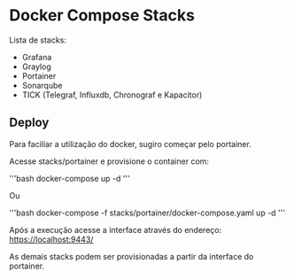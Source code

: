 # Docker Compose Stacks

Lista de stacks:

- Grafana
- Graylog
- Portainer
- Sonarqube
- TICK (Telegraf, Influxdb, Chronograf e Kapacitor)

## Deploy

Para faciliar a utilização do docker, sugiro começar pelo portainer.

Acesse stacks/portainer e provisione o container com:

'''bash
    docker-compose up -d
'''

Ou

'''bash
    docker-compose -f stacks/portainer/docker-compose.yaml up -d
'''

Após a execução acesse a interface através do endereço: <https://localhost:9443/>

As demais stacks podem ser provisionadas a partir da interface do portainer.
